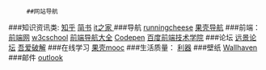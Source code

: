 
         ##网站导航

###知识资讯类:
[知乎](http://www.zhihu.com/)  [简书](http://www.jianshu.com)  [it之家 ](http://www.ithome.com/)
###导航
[runningcheese](http://www.runningcheese.com/recommended-sites) [果壳导航](http://gate.guokr.com/)
###前端：
 [前端网](w3cfuns.com)   [w3cschool]() [前端导航大全](http://www.w3cfuns.com/notes/19125/aa37b942c3a9c33beb802eddfbbf2c1c.html)  [Codepen](http://codepen.io/) [百度前端技术学院](http://ife.baidu.com/task/all)
###论坛
[远景论坛](http://bbs.pcbeta.com/) [吾爱破解](http://www.52pojie.cn/)
###在线学习
[果壳mooc](http://mooc.guokr.com/career/?domain_id=2&order=hot)
###生活质量：
[利器](http://liqi.io/category/sharing/)
###壁纸
[Wallhaven](https://alpha.wallhaven.cc/)
###邮件
[outlook](https://bay172.mail.live.com/default.aspx?id=64855&owa=1&owasuffix=owa%2f)
